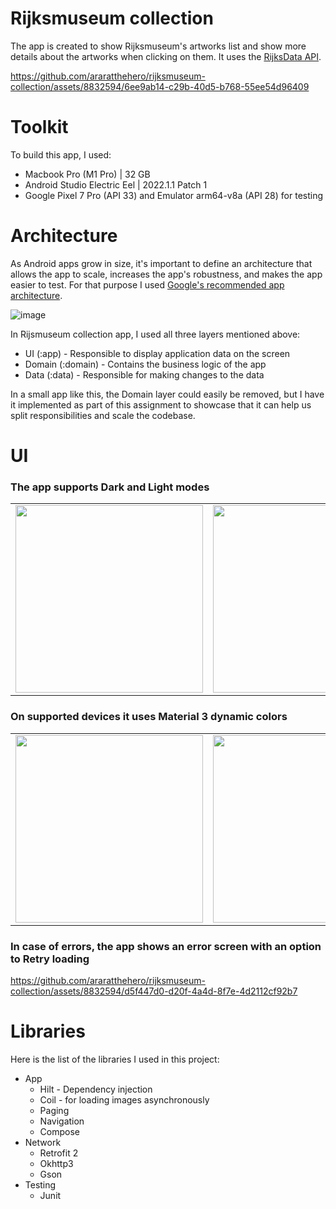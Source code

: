 Rijksmuseum collection
========
The app is created to show Rijksmuseum's artworks list and show more details about the artworks when clicking on them. It uses the [RijksData API](https://data.rijksmuseum.nl/object-metadata/api/). 

https://github.com/araratthehero/rijksmuseum-collection/assets/8832594/6ee9ab14-c29b-40d5-b768-55ee54d96409

Toolkit
========
To build this app, I used:
* Macbook Pro (M1 Pro) | 32 GB
* Android Studio Electric Eel | 2022.1.1 Patch 1
* Google Pixel 7 Pro (API 33) and Emulator arm64-v8a (API 28) for testing

Architecture
===========
As Android apps grow in size, it's important to define an architecture that allows the app to scale, increases the app's robustness, and makes the app easier to test. For that purpose I used [Google's recommended app architecture](https://developer.android.com/topic/architecture#recommended-app-arch).

![image](https://github.com/araratthehero/rijksmuseum-collection/assets/8832594/c6b18a1f-e5ea-4914-81c6-2fe945c81c3a)

In Rijsmuseum collection app, I used all three layers mentioned above:  
* UI (:app) - Responsible to display application data on the screen  
* Domain (:domain) - Contains the business logic of the app  
* Data (:data) - Responsible for making changes to the data

In a small app like this, the Domain layer could easily be removed, but I have it implemented as part of this assignment to showcase that it can help us split responsibilities and scale the codebase.

UI
========
### The app supports Dark and Light modes

<center>
  <table>
    <tr>
      <td><img width="300" src="https://github.com/araratthehero/rijksmuseum-collection/assets/8832594/a2ba48ce-3cb3-4518-b924-658f461de5dd"></td>
      <td><img width="300" src="https://github.com/araratthehero/rijksmuseum-collection/assets/8832594/b86501e0-1537-4ece-a91e-1464bdc17d49"></td>
    </tr>
  </table>
</center>

### On supported devices it uses Material 3 dynamic colors

<center>
  <table>
    <tr>
      <td><img width="300" src="https://github.com/araratthehero/rijksmuseum-collection/assets/8832594/e9aab070-2ef3-4041-9041-5e3d34be47a0"></td>
      <td><img width="300" src="https://github.com/araratthehero/rijksmuseum-collection/assets/8832594/47c4ef8c-a90b-4a00-a5e9-421a6c2e6282"></td>
    </tr>
  </table>
</center>

### In case of errors, the app shows an error screen with an option to Retry loading

https://github.com/araratthehero/rijksmuseum-collection/assets/8832594/d5f447d0-d20f-4a4d-8f7e-4d2112cf92b7

Libraries
============
Here is the list of the libraries I used in this project:
* App
  * Hilt - Dependency injection
  * Coil - for loading images asynchronously
  * Paging
  * Navigation
  * Compose
* Network
  * Retrofit 2
  * Okhttp3
  * Gson
* Testing
  * Junit
